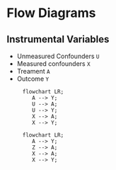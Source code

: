 # Flow Diagrams

## Instrumental Variables

 - Unmeasured Confounders `U`
 - Measured confounders `X`
 - Treament `A`
 - Outcome `Y `

```mermaid
     flowchart LR;
        A --> Y;
        U --> A;
        U --> Y;
        X --> A;
        X --> Y;
```

```mermaid
     flowchart LR;
        A --> Y;
        Z --> A;
        X --> A;
        X --> Y;
```